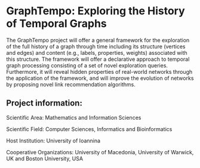 # GraphTempo: Exploring the History of Temporal Graphs

The GraphTempo project will offer a general framework for the exploration of the full history of a graph through time including its structure (vertices and edges) and content (e.g., labels, properties, weights) associated with this structure. The framework will offer a declarative approach to temporal graph processing consisting of a set of novel exploration queries. Furthermore, it will reveal hidden properties of real-world networks through the application of the framework, and will improve the evolution of networks by proposing novel link recommendation algorithms.

## Project information:
Scientific Area: Mathematics and Information Sciences

Scientific Field: Computer Sciences, Informatics and Bioinformatics

Host Institution: University of Ioannina

Cooperative Organizations: University of Macedonia, University of Warwick, UK and Boston University, USA

